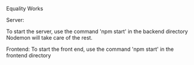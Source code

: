 Equality Works

Server:

To start the server, use the command 'npm start' in the backend directory 
Nodemon will take care of the rest.

Frontend:
To start the front end, use the command 'npm start' in the frontend directory
